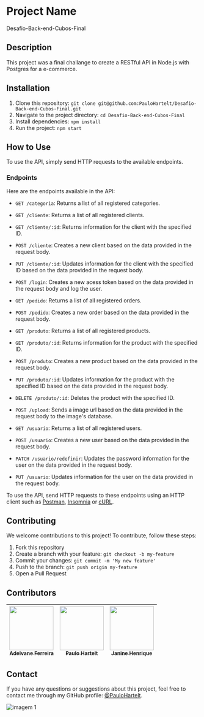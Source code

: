 # Project Name

Desafio-Back-end-Cubos-Final

## Description

This project was a final challange to create a RESTful API in Node.js with Postgres for a e-commerce.

## Installation

1. Clone this repository: `git clone git@github.com:PauloHartelt/Desafio-Back-end-Cubos-Final.git`
2. Navigate to the project directory: `cd Desafio-Back-end-Cubos-Final`
3. Install dependencies: `npm install`
4. Run the project: `npm start`

## How to Use

To use the API, simply send HTTP requests to the available endpoints.

### Endpoints

Here are the endpoints available in the API:

- `GET /categoria`: Returns a list of all registered categories.

- `GET /cliente`: Returns a list of all registered clients.

- `GET /cliente/:id`: Returns information for the client with the specified ID.

- `POST /cliente`: Creates a new client based on the data provided in the request body.

- `PUT /cliente/:id`: Updates information for the client with the specified ID based on the data provided in the request body.

- `POST /login`: Creates a new acess token based on the data provided in the request body and log the user.

- `GET /pedido`: Returns a list of all registered orders.

- `POST /pedido`: Creates a new order based on the data provided in the request body.

- `GET /produto`: Returns a list of all registered products.

- `GET /produto/:id`: Returns information for the product with the specified ID.

- `POST /produto`: Creates a new product based on the data provided in the request body.

- `PUT /produto/:id`: Updates information for the product with the specified ID based on the data provided in the request body.

- `DELETE /produto/:id`: Deletes the product with the specified ID.

- `POST /upload`: Sends a image url based on the data provided in the request body to the image's database.

- `GET /usuario`: Returns a list of all registered users.

- `POST /usuario`: Creates a new user based on the data provided in the request body.

- `PATCH /usuario/redefinir`: Updates the password information for the user on the data provided in the request body.

- `PUT /usuario`: Updates information for the user on the data provided in the request body.

To use the API, send HTTP requests to these endpoints using an HTTP client such as [Postman](https://www.postman.com/), [Insomnia](https://insomnia.rest/) or [cURL](https://curl.se/).


## Contributing

We welcome contributions to this project! To contribute, follow these steps:

1. Fork this repository
2. Create a branch with your feature: `git checkout -b my-feature`
3. Commit your changes: `git commit -m 'My new feature'`
4. Push to the branch: `git push origin my-feature`
5. Open a Pull Request

## Contributors

| [<img src="https://avatars.githubusercontent.com/u/85734491?v=4" width=115><br><sub>Adelvane Ferreira</sub>](https://github.com/AdelvaneFerreira) | [<img src="https://avatars.githubusercontent.com/u/95707984?v=4" width=115><br><sub>Paulo Hartelt</sub>](https://github.com/PauloHartelt) | [<img src="https://avatars.githubusercontent.com/u/76759510?v=4" width=115><br><sub>Janine Henrique</sub>](https://github.com/janinehenrique) |
| :---------------------------------------------------------------------------------------------------------------------------------------: | :----------------------------------------------------------------------------------------------------------------------------------------------------------: | :-------------------------------------------------------------------------------------------------------------------------------: |

## Contact

If you have any questions or suggestions about this project, feel free to contact me through my GitHub profile: [@PauloHartelt](https://github.com/PauloHartelt).



![imagem 1](https://user-images.githubusercontent.com/95707984/186934611-ead39007-43d3-454c-9357-0d14b11c2c51.png)
